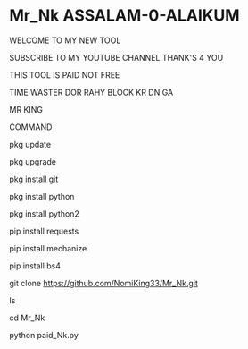 # Mr_Nk ASSALAM-0-ALAIKUM

WELCOME TO MY NEW TOOL 

SUBSCRIBE TO MY YOUTUBE CHANNEL THANK'S 4 YOU

THIS TOOL IS PAID NOT FREE 

TIME WASTER DOR RAHY BLOCK KR DN GA 

MR KING 


COMMAND

pkg update

pkg upgrade

pkg install git

pkg install python

pkg install python2

pip install requests

pip install mechanize

pip install bs4

git clone https://github.com/NomiKing33/Mr_Nk.git

ls

cd Mr_Nk

python paid_Nk.py
